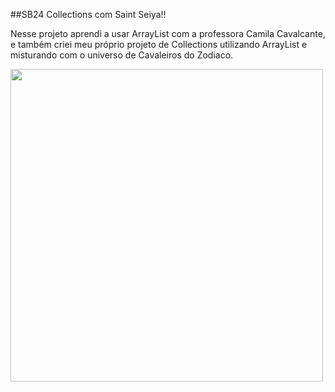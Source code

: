 ##SB24 Collections com Saint Seiya!!
<p>Nesse projeto aprendi a usar ArrayList com a professora Camila Cavalcante, e também criei meu próprio projeto de Collections utilizando ArrayList e misturando com o universo de Cavaleiros do Zodiaco.</p>
  <img src="https://private-user-images.githubusercontent.com/100219854/326483863-a4d6b108-e748-4d7e-9698-c2a69712f3ed.png" width="500px">


